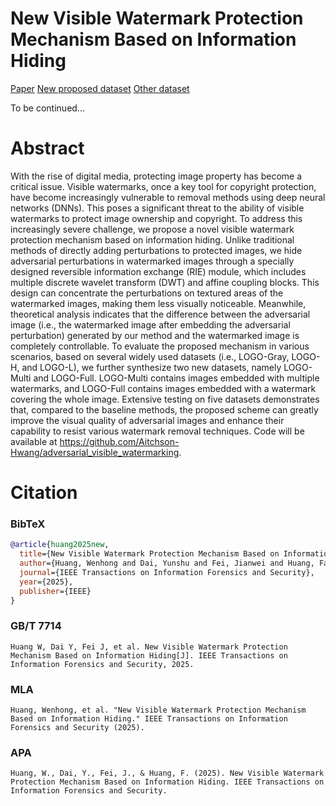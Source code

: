 # New Visible Watermark Protection Mechanism Based on Information Hiding

[Paper](https://ieeexplore.ieee.org/document/11095771)  [New proposed dataset](https://huggingface.co/datasets/WendellH/Watermark_dataset_LOGO-Full_Multi) [Other dataset](https://github.com/vinthony/deep-blind-watermark-removal?tab=readme-ov-file#Resources)

To be continued...

# Abstract
With the rise of digital media, protecting image property has become a critical issue. Visible watermarks, once a key tool for copyright protection, have become increasingly vulnerable to removal methods using deep neural networks (DNNs). This poses a significant threat to the ability of visible watermarks to protect image ownership and copyright. To address this increasingly severe challenge, we propose a novel visible watermark protection mechanism based on information hiding. Unlike traditional methods of directly adding perturbations to protected images, we hide adversarial perturbations in watermarked images through a specially designed reversible information exchange (RIE) module, which includes multiple discrete wavelet transform (DWT) and affine coupling blocks. This design can concentrate the perturbations on textured areas of the watermarked images, making them less visually noticeable. Meanwhile, theoretical analysis indicates that the difference between the adversarial image (i.e., the watermarked image after embedding the adversarial perturbation) generated by our method and the watermarked image is completely controllable. To evaluate the proposed mechanism in various scenarios, based on several widely used datasets (i.e., LOGO-Gray, LOGO-H, and LOGO-L), we further synthesize two new datasets, namely LOGO-Multi and LOGO-Full. LOGO-Multi contains images embedded with multiple watermarks, and LOGO-Full contains images embedded with a watermark covering the whole image. Extensive testing on five datasets demonstrates that, compared to the baseline methods, the proposed scheme can greatly improve the visual quality of adversarial images and enhance their capability to resist various watermark removal techniques. Code will be available at https://github.com/Aitchson-Hwang/adversarial_visible_watermarking.

# Citation
### BibTeX
```bibtex
@article{huang2025new,
  title={New Visible Watermark Protection Mechanism Based on Information Hiding},
  author={Huang, Wenhong and Dai, Yunshu and Fei, Jianwei and Huang, Fangjun},
  journal={IEEE Transactions on Information Forensics and Security},
  year={2025},
  publisher={IEEE}
}
```

### GB/T 7714
```
Huang W, Dai Y, Fei J, et al. New Visible Watermark Protection Mechanism Based on Information Hiding[J]. IEEE Transactions on Information Forensics and Security, 2025.
```

### MLA
```
Huang, Wenhong, et al. "New Visible Watermark Protection Mechanism Based on Information Hiding." IEEE Transactions on Information Forensics and Security (2025).
```

### APA
```
Huang, W., Dai, Y., Fei, J., & Huang, F. (2025). New Visible Watermark Protection Mechanism Based on Information Hiding. IEEE Transactions on Information Forensics and Security.
```
